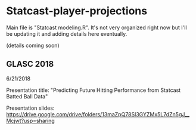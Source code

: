 # Statcast-player-projections

Main file is "Statcast modeling.R". It's not very organized right now but I'll be updating it and adding details here eventually.

(details coming soon)

## GLASC 2018

6/21/2018

Presentation title: "Predicting Future Hitting Performance from Statcast Batted Ball Data"

Presentation slides: https://drive.google.com/drive/folders/13maZpQ78Sl3GYZMx5L7dZn5gJ__Mcjwt?usp=sharing
